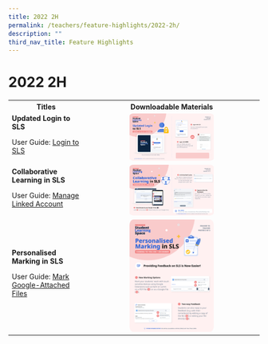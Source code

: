 ```yaml
---
title: 2022 2H
permalink: /teachers/feature-highlights/2022-2h/
description: ""
third_nav_title: Feature Highlights
---
```

<h1>2022 2H</h1>
<style>
  img {
    border-radius: 5%;
  }
</style>

<table>
  <tbody><tr>
    <th style="text-align: center;">Titles</th>
    <th style="text-align: center;">Downloadable Materials</th>
  </tr>
  <tr>
    <td>
      <strong>Updated Login to SLS</strong>
      <p>User Guide: <a target="_blank" href="/login-troubleshooting/authentication/log-in-with-mims-teacher/">Login to SLS</a></p>
    </td>
<td style="text-align: center;">
      <a target="_blank" href="/files/Marcomms/Feature%20Highlights/R18%20(1%20of%203)%20Teacher%20MIMS.pdf">
        <img style="width: 50%;" alt="Updated Login to SLS" src="/images/2Teacher/Marcomms/Feature%20Highlights/R18%20(1%20of%203)%20Teacher%20MIMS.png">
      </a>
    </td>
  </tr>

		
  <tr>
    <td>
      <strong>Collaborative Learning in SLS</strong>
      <p>User Guide: <a target="_blank" href="/teacher-user-guide/customise/manage-linked-account/">Manage Linked Account</a></p>
    </td>
<td style="text-align: center;">
      <a target="_blank" href="/files/Marcomms/Feature%20Highlights/R18%20(2%20of%203)%20Teacher%20Collaborative%20Learning.pdf">
        <img style="width: 50%;" alt="Collaborative Learning in SLS" src="/images/2Teacher/Marcomms/Feature%20Highlights/R18%20(2%20of%203)%20Teacher%20Collaborative%20Learning.png">
      </a>
    </td>
  </tr>
		
		
  <tr>
    <td>
      <strong>Personalised Marking in SLS</strong>
      <p>User Guide: <a target="_blank" href="/teacher-user-guide/assess/mark-google-attached-files/">Mark Google-Attached Files</a></p>
    </td>
<td style="text-align: center;">
      <a target="_blank" href="/files/Marcomms/Feature%20Highlights/R18%20(3%20of%203)%20Teacher%20Personalised%20Marking.pdf">
        <img style="width: 50%;" alt="Personalised Marking in SLS" src="/images/2Teacher/Marcomms/Feature%20Highlights/R18%20(3%20of%203)%20Teacher%20Personalised%20Marking.png">
      </a>
    </td>
  </tr>
</tbody></table>